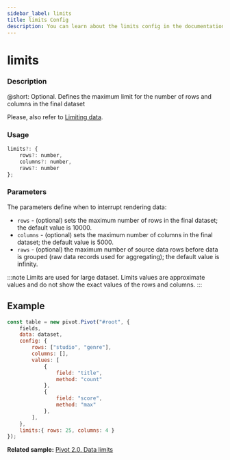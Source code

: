 ```yaml
---
sidebar_label: limits
title: limits Config
description: You can learn about the limits config in the documentation of the DHTMLX JavaScript Pivot library. Browse developer guides and API reference, try out code examples and live demos, and download a free 30-day evaluation version of DHTMLX Pivot.
---
```


# limits

### Description

@short: Optional. Defines the maximum limit for the number of rows and columns in the final dataset

Please, also refer to [Limiting data](/guides/working-with-data#limiting-loaded-data).

### Usage

~~~jsx
limits?: {
    rows?: number,
    columns?: number,
    raws?: number
};
~~~

### Parameters

The parameters define when to interrupt rendering data:

- `rows` - (optional) sets the maximum number of rows in the final dataset; the default value is 10000.
- `columns` - (optional) sets the maximum number of columns in the final dataset; the default value is 5000.
- `raws` - (optional) the maximum number of source data rows before data is grouped (raw data records used for aggregating); the default value is infinity.

:::note
Limits are used for large dataset. Limits values are approximate values and do not show the exact values of the rows and columns.
:::

## Example

~~~jsx {18}
const table = new pivot.Pivot("#root", {
    fields,
    data: dataset,
    config: {
        rows: ["studio", "genre"],
        columns: [],
        values: [
            {
                field: "title",
                method: "count"
            },
            {
                field: "score",
                method: "max"
            },
        ],
    },
    limits:{ rows: 25, columns: 4 }
});
~~~

**Related sample:** [Pivot 2.0. Data limits](https://snippet.dhtmlx.com/7ryns8oe)
